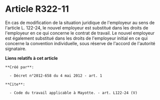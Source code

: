 # Article R322-11

En cas de modification de la situation juridique de l'employeur au sens de l'article L. 122-24, le nouvel employeur est
substitué dans les droits de l'employeur en ce qui concerne le contrat de travail. Le nouvel employeur est également
substitué dans les droits de l'employeur initial en ce qui concerne la convention individuelle, sous réserve de l'accord de
l'autorité signataire.

**Liens relatifs à cet article**

	**Créé par**:

	  - Décret n°2012-658 du 4 mai 2012 - art. 1

	**Cite**:

	  - Code du travail applicable à Mayotte. - art. L122-24 (V)
